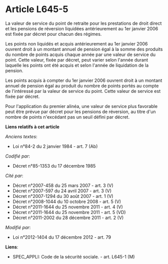 # Article L645-5

La valeur de service du point de retraite pour les prestations de droit direct et les pensions de réversion liquidées
antérieurement au 1er janvier 2006 est fixée par décret pour chacun des régimes.

Les points non liquidés et acquis antérieurement au 1er janvier 2006 ouvrent droit à un montant annuel de pension égal à la
somme des produits du nombre de points acquis chaque année par une valeur de service du point. Cette valeur, fixée par
décret, peut varier selon l'année durant laquelle les points ont été acquis et selon l'année de liquidation de la pension.

Les points acquis à compter du 1er janvier 2006 ouvrent droit à un montant annuel de pension égal au produit du nombre de
points portés au compte de l'intéressé par la valeur de service du point. Cette valeur de service est fixée par décret.

Pour l'application du premier alinéa, une valeur de service plus favorable peut être prévue par décret pour les pensions de
réversion, au titre d'un nombre de points n'excédant pas un seuil défini par décret.

**Liens relatifs à cet article**

_Anciens textes_:

  - Loi n°84-2 du 2 janvier 1984 - art. 7 (Ab)

_Codifié par_:

  - Décret n°85-1353 du 17 décembre 1985

_Cité par_:

  - Décret n°2007-458 du 25 mars 2007 - art. 3 (V)
  - Décret n°2007-597 du 24 avril 2007 - art. 3 (V)
  - Décret n°2007-1294 du 30 août 2007 - art. 1 (V)
  - Décret n°2008-1044 du 10 octobre 2008 - art. 5 (V)
  - Décret n°2011-1644 du 25 novembre 2011 - art. 4 (V)
  - Décret n°2011-1644 du 25 novembre 2011 - art. 5 (VD)
  - Décret n°2011-2002 du 28 décembre 2011 - art. 2 (V)

_Modifié par_:

  - Loi n°2012-1404 du 17 décembre 2012 - art. 79

**Liens**:

  - SPEC_APPLI: Code de la sécurité sociale. - art. L645-1 (M)
